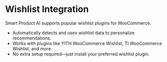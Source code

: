 # Wishlist Integration

Smart Product AI supports popular wishlist plugins for WooCommerce.

- Automatically detects and uses wishlist data to personalize recommendations.
- Works with plugins like YITH WooCommerce Wishlist, TI WooCommerce Wishlist, and more.
- No extra setup required—just install your preferred wishlist plugin.
